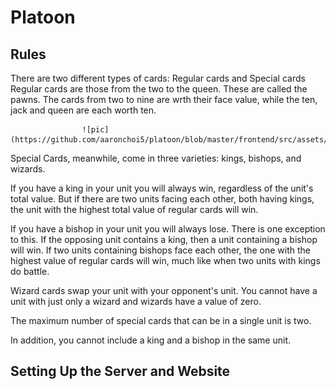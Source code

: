 # Platoon
## Rules
There are two different types of cards: Regular cards and Special cards
Regular cards are those from the two to the queen. These are called the pawns. The cards from two to nine are wrth their face value, while the ten, jack and queen are each worth ten. 

                    ![pic](https://github.com/aaronchoi5/platoon/blob/master/frontend/src/assets/cardspic.PNG)

Special Cards, meanwhile, come in three varieties: kings, bishops, and wizards. 

If you have a king in your unit you will always win, regardless of the unit's total value. But if there are two units facing each other, both having kings, the unit with the highest total value of regular cards will win.

If you have a bishop in your unit you will always lose. There is one exception to this. If the opposing unit contains a king, then a unit containing a bishop will win. If two units containing bishops face each other, the one with the highest value of regular cards will win, much like when two units with kings do battle.

Wizard cards swap your unit with your opponent's unit. You cannot have a unit with just only a wizard and wizards have a value of zero.

The maximum number of special cards that can be in a single unit is two.

In addition, you cannot include a king and a bishop in the same unit.

## Setting Up the Server and Website